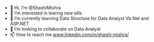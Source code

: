 - 👋 Hi, I’m @ShashiMishra
- 👀 I’m interested in learing new sills
- 🌱 I’m currently learning Data Structure for Data Analyst Vb.Net and ASP.NET
- 💞️ I’m looking to collaborate on Data Analyst 
- 📫 How to reach me www.linkedin.com/in/shashi-mishra/

<!---
ShashiMishra15/ShashiMishra15 is a ✨ special ✨ repository because its `README.md` (this file) appears on your GitHub profile.
You can click the Preview link to take a look at your changes.
--->
